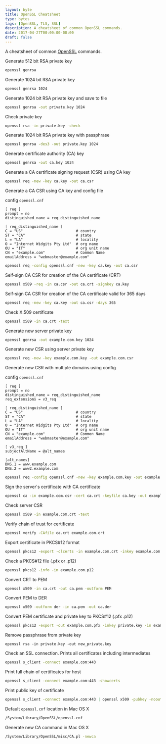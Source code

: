 ```yaml
---
layout: byte
title: OpenSSL Cheatsheet
type: bytes
tags: [OpenSSL, TLS, SSL]
description: A cheatsheet of common OpenSSL commands.
date: 2017-04-27T00:00:00-00:00
draft: false
---
```

A cheatsheet of common [OpenSSL](https://www.openssl.org/) commands.

Generate 512 bit RSA private key

```bash
openssl genrsa
```

Generate 1024 bit RSA private key

```bash
openssl genrsa 1024
```

Generate 1024 bit RSA private key and save to file

```bash
openssl genrsa -out private.key 1024
```

Check private key

```bash
openssl rsa -in private.key -check
```

Generate 1024 bit RSA private key with passphrase

```bash
openssl genrsa -des3 -out private.key 1024
```

Generate certificate authority (CA) key

```bash
openssl genrsa -out ca.key 1024
```

Generate a CA certificate signing request (CSR) using CA key

```bash
openssl req -new -key ca.key -out ca.csr
```

Generate a CA CSR using CA key and config file

config `openssl.cnf`

```text
[ req ]
prompt = no
distinguished_name = req_distinguished_name

[ req_distinguished_name ]
C = "US"                        # country
ST = "CA"                       # state
L = "LA"                        # locality
O = "Internet Widgits Pty Ltd"  # org name
OU = "IT"                       # org unit name
CN = "example.com"              # Common Name
emailAddress = "webmaster@example.com"
```

```bash
openssl req -config openssl.cnf -new -key ca.key -out ca.csr
```

Self-sign CA CSR for creation of the CA certificate (CRT)

```bash
openssl x509 -req -in ca.csr -out ca.crt -signkey ca.key
```

Self-sign CA CSR for creation of the CA certificate valid for 365 days

```bash
openssl req -new -key ca.key -out ca.csr -days 365
```

Check X.509 certificate

```bash
openssl x509 -in ca.crt -text
```

Generate new server private key

```bash
openssl genrsa -out example.com.key 1024
```

Generate new CSR using server private key

```bash
openssl req -new -key example.com.key -out example.com.csr
```

Generate new CSR with multiple domains using config

config `openssl.cnf`

```text
[ req ]
prompt = no
distinguished_name = req_distinguished_name
req_extensions = v3_req

[ req_distinguished_name ]
C = "US"                        # country
ST = "CA"                       # state
L = "LA"                        # locality
O = "Internet Widgits Pty Ltd"  # org name
OU = "IT"                       # org unit name
CN = "example.com"              # Common Name
emailAddress = "webmaster@example.com"

[ v3_req ]
subjectAltName = @alt_names

[alt_names]
DNS.1 = www.example.com
DNS.2 = www2.example.com
```

```bash
openssl req -config openssl.cnf -new -key example.com.key -out example.com.csr
```

Sign the server's certificate with CA certificate

```bash
openssl ca -in example.com.csr -cert ca.crt -keyfile ca.key -out example.com.crt
```

Check server CSR

```bash
openssl x509 -in example.com.crt -text
```

Verify chain of trust for certificate

```bash
openssl verify -CAfile ca.crt example.com.crt
```

Export certificate in PKCS#12 format

```bash
openssl pkcs12 -export -clcerts -in example.com.crt -inkey example.com.key -out example.com.p12
```

Check a PKCS#12 file (.pfx or .p12)

```bash
openssl pkcs12 -info -in example.com.p12
```

Convert CRT to PEM

```bash
openssl x509 -in ca.crt -out ca.pem -outform PEM
```

Convert PEM to DER

```bash
openssl x509 -outform der -in ca.pem -out ca.der
```

Convert PEM certificate and private key to PKCS#12 (.pfx .p12)

```bash
openssl pkcs12 -export -out example.com.pfx -inkey private.key -in example.com.crt -certfile ca.crt
```

Remove passphrase from private key

```
openssl rsa -in private.key -out new_private.key
```

Check an SSL connection. Prints all certificates including intermediates

```bash
openssl s_client -connect example.com:443
```

Print full chain of certificates for host

```bash
openssl s_client -connect example.com:443 -showcerts
```

Print public key of certificate

```bash
openssl s_client -connect example.com:443 | openssl x509 -pubkey -noout
```

Default `openssl.cnf` location in Mac OS X

```bash
/System/Library/OpenSSL/openssl.cnf
```

Generate new CA command in Mac OS X

```bash
/System/Library/OpenSSL/misc/CA.pl -newca
```

